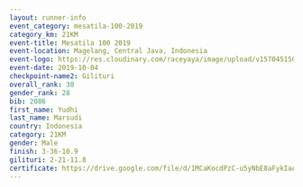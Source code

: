 ```yaml
---
layout: runner-info 
event_category: mesatila-100-2019 
category_km: 21KM 
event-title: Mesatila 100 2019 
event-location: Magelang, Central Java, Indonesia 
event-logo: https://res.cloudinary.com/raceyaya/image/upload/v1570451507/logo/mesastila100_jin7bl.jpg 
event-date: 2019-10-04 
checkpoint-name2: Gilituri 
overall_rank: 30
gender_rank: 28
bib: 2086
first_name: Yudhi
last_name: Marsudi
country: Indonesia
category: 21KM
gender: Male
finish: 3-36-10.9
gilituri: 2-21-11.8
certificate: https://drive.google.com/file/d/1MCaKocdPzC-u5yNbE8aFykIaA0a-vADa/view?usp=sharing
---
```

